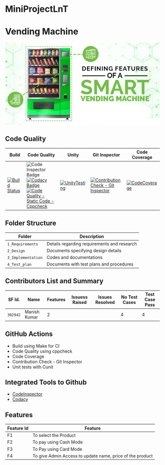 # MiniProjectLnT

# Vending Machine
![VM](https://github.com/manish04-mu/MiniProjectLnT/blob/main/1_Requirements/VendingMachine.jpg)

## Code Quality
| Build                | Code Quality | Unity | Git Inspector | Code Coverage |
| -------------------- | ------------ | ------| ------------- | ------------- |
[![Build Status](https://github.com/manish04-mu/MiniProjectLnT/actions/workflows/c_build.yml/badge.svg)](https://github.com/manish04-mu/MiniProjectLnT/actions/workflows/c_build.yml) |![Code Inspector Badge](https://www.code-inspector.com/project/24906/score/svg) <br> [![Codacy Badge](https://api.codacy.com/project/badge/Grade/9a09ea0296474c01b3ad9a8cb54d4379)](https://app.codacy.com/gh/manish04-mu/MiniProjectLnT?utm_source=github.com&utm_medium=referral&utm_content=manish04-mu/MiniProjectLnT&utm_campaign=Badge_Grade_Settings) <br> [![Code Quality - Static Code - Cppcheck](https://github.com/manish04-mu/MiniProjectLnT/actions/workflows/cppcheck.yml/badge.svg)](https://github.com/manish04-mu/MiniProjectLnT/actions/workflows/cppcheck.yml)|[![UnityTesting](https://github.com/manish04-mu/MiniProjectLnT/actions/workflows/unitytesting.yml/badge.svg)](https://github.com/manish04-mu/MiniProjectLnT/actions/workflows/unitytesting.yml)|[![Contribution Check - Git Inspector](https://github.com/manish04-mu/MiniProjectLnT/actions/workflows/gitinspector.yml/badge.svg)](https://github.com/manish04-mu/MiniProjectLnT/actions/workflows/gitinspector.yml) | [![CodeCoverage](https://github.com/manish04-mu/MiniProjectLnT/actions/workflows/gcov.yml/badge.svg)](https://github.com/manish04-mu/MiniProjectLnT/actions/workflows/gcov.yml)


## Folder Structure
Folder             | Description
------------------ | -----------------------------------------
`1_Requirements`   | Details regarding requirements and research
`2_Design`         | Documents specifying design details
`3_Implementation` | Codes and documentations
`4_Test_plan`      | Documents with test plans and procedures

## Contributors List and Summary

SF Id. |  Name   |    Features    | Issuess Raised |Issues Resolved|No Test Cases|Test Case Pass
-------|---------|----------------|----------------|---------------|-------------|--------------
`302942` | Manish Kumar  |  2|     |  | 4|4|     

## GitHub Actions
* Build using Make for CI
* Code Quality using cppcheck
* Code Coverage
* Contribution Check - Git Inspector
* Unit tests with Cunit

## Integrated Tools to Github
*  [CodeInspector](https://frontend.code-inspector.com/home)
*  [Codacy](https://www.codacy.com/)

## Features
| Feature Id | Feature |
| -----------|---------|
|F1| To select the Product |
|F2| To pay using Cash Mode|
|F3| To Pay using Card Mode |
|F4| To give Admin Access to update name, price of the product|

